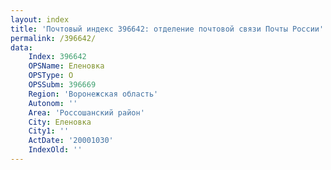 ```yaml
---
layout: index
title: 'Почтовый индекс 396642: отделение почтовой связи Почты России'
permalink: /396642/
data:
    Index: 396642
    OPSName: Еленовка
    OPSType: О
    OPSSubm: 396669
    Region: 'Воронежская область'
    Autonom: ''
    Area: 'Россошанский район'
    City: Еленовка
    City1: ''
    ActDate: '20001030'
    IndexOld: ''
---
```

